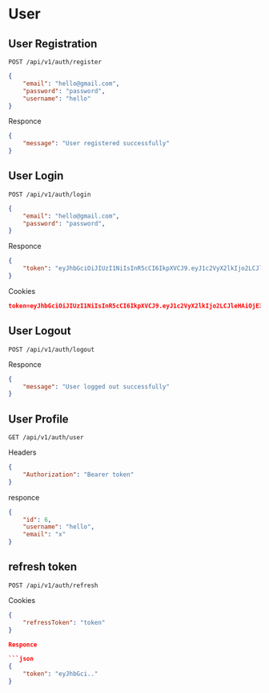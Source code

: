 # User

## User Registration


`POST /api/v1/auth/register`

```json
{
    "email": "hello@gmail.com",
    "password": "password",
    "username": "hello"
}
```
Responce

```json
{
    "message": "User registered successfully"
}
```

## User Login

`POST /api/v1/auth/login`

```json
{
    "email": "hello@gmail.com",
    "password": "password",
}
```

Responce

```json
{
    "token": "eyJhbGciOiJIUzI1NiIsInR5cCI6IkpXVCJ9.eyJ1c2VyX2lkIjo2LCJleHAiOjE3MTIwNTY1MTgsImlhdCI6MTcxMjA1NjQ4OH0.mfJ0cv6c_TAqsphzblN4cHGJuf1rX93o2fTpRVoWncw"
}
```

Cookies

```json
token=eyJhbGciOiJIUzI1NiIsInR5cCI6IkpXVCJ9.eyJ1c2VyX2lkIjo2LCJleHAiOjE3MTIwNTY1MTgsImlhdCI6MTcxMjA1NjQ4OH0.mfJ0cv6c_TAqsphzblN4cHGJuf1rX93o2fTpRVoWncw; Path=/; HttpOnly; Secure; SameSite=None`
```

## User Logout

`POST /api/v1/auth/logout`

Responce

```json
{
    "message": "User logged out successfully"
}
```

## User Profile

`GET /api/v1/auth/user`

Headers

```json
{
    "Authorization": "Bearer token"
}
```

responce

```json
{
    "id": 6,
    "username": "hello",
    "email": "x"
}
```

## refresh token

`POST /api/v1/auth/refresh`

Cookies

```json
{
    "refressToken": "token"
}

Responce

```json
{
    "token": "eyJhbGci.."
}
```
